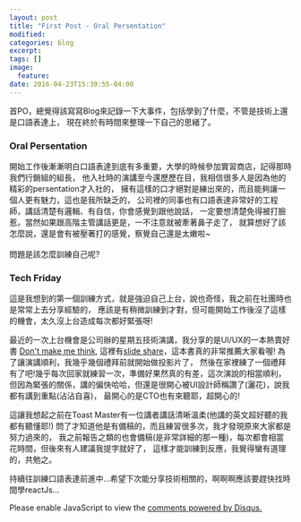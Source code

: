 ```yaml
---
layout: post
title: "First Post - Oral Persentation"
modified:
categories: blog
excerpt:
tags: []
image:
  feature:
date: 2016-04-23T15:39:55-04:00
---
```


首PO，總覺得該寫寫Blog來記錄一下大事件，包括學到了什麼，不管是技術上還是口語表達上，
現在終於有時間來整理一下自己的思緒了。

### Oral Persentation

開始工作後漸漸明白口語表達到底有多重要，大學的時候參加實習商店，記得那時我們行銷組的組長，
他入社時的演講至今還歷歷在目，我相信很多人是因為他的精彩的persentation才入社的，
擁有這樣的口才絕對是練出來的，而且能夠讓一個人更有魅力，這也是我所缺乏的，
公司裡的同事也有口語表達非常好的工程師，講話清楚有邏輯、有自信，你會感覺到跟他說話，
一定要想清楚免得被打臉惹。當然如果跟高階主管講話更是，一不注意就被牽著鼻子走了，
就算想好了該怎麼說，還是會有被壓著打的感覺，察覺自己還是太嫩啦~<br>
<br>
問題是該怎麼訓練自己呢?

### Tech Friday

這是我想到的第一個訓練方式，就是強迫自己上台，說也奇怪，我之前在社團時也是常常上去分享經驗的，
應該是有稍微訓練到才對，但可能開始工作後沒了這樣的機會，太久沒上台造成每次都好緊張呀!

最近的一次上台機會是公司辦的星期五技術演講，我分享的是UI/UX的一本熱賣好書 [Don't make me think],
這裡有[slide share]，這本書真的非常推薦大家看喔! 為了讓演講順利，我幾乎幾個禮拜前就開始做投影片了，
然後在家裡練了一個禮拜有了吧!幾乎每次回家就練習一次，準備好果然真的有差，這次演說的相當順利，
但因為緊張的關係，講的偏快哈哈，但還是很開心被UI設計師稱讚了(灑花)，說我都有講到重點(沾沾自喜)，
最開心的是CTO也有來聽耶，超開心的!

這讓我想起之前在Toast Master有一位講者講話清晰溫柔(他講的英文超好聽的我都有聽懂耶!)
問了才知道他是有備稿的，而且練習很多次，我才發現原來大家都是努力過來的，
我之前報告之類的也會備稿(是非常詳細的那一種)，每次都會相當花時間，但後來有人建議我提字就好了，
這樣才能訓練到反應，我覺得蠻有道理的，共勉之。

持續往訓練口語表達前進中...希望下次能分享技術相關的，啊啊啊應該要趕快找時間學reactJs...

[Don't make me think]: http://www.books.com.tw/products/0010651534
[slide share]: https://drive.google.com/open?id=1n983Pj0agmIf6NcDMSB3FKhSvio9yILMzj7zE3UDcXI

<div id="disqus_thread"></div>
<script>
    /**
     *  RECOMMENDED CONFIGURATION VARIABLES: EDIT AND UNCOMMENT THE SECTION BELOW TO INSERT DYNAMIC VALUES FROM YOUR PLATFORM OR CMS.
     *  LEARN WHY DEFINING THESE VARIABLES IS IMPORTANT: https://disqus.com/admin/universalcode/#configuration-variables
     */
    /*
    var disqus_config = function () {
        this.page.url = PAGE_URL;  // Replace PAGE_URL with your page's canonical URL variable
        this.page.identifier = PAGE_IDENTIFIER; // Replace PAGE_IDENTIFIER with your page's unique identifier variable
    };
    */
    (function() {  // REQUIRED CONFIGURATION VARIABLE: EDIT THE SHORTNAME BELOW
        var d = document, s = d.createElement('script');
        
        s.src = '//elainehuang.disqus.com/embed.js';  // IMPORTANT: Replace EXAMPLE with your forum shortname!
        
        s.setAttribute('data-timestamp', +new Date());
        (d.head || d.body).appendChild(s);
    })();
</script>
<noscript>Please enable JavaScript to view the <a href="https://disqus.com/?ref_noscript" rel="nofollow">comments powered by Disqus.</a></noscript>

<script>
  (function(i,s,o,g,r,a,m){i['GoogleAnalyticsObject']=r;i[r]=i[r]||function(){
  (i[r].q=i[r].q||[]).push(arguments)},i[r].l=1*new Date();a=s.createElement(o),
  m=s.getElementsByTagName(o)[0];a.async=1;a.src=g;m.parentNode.insertBefore(a,m)
  })(window,document,'script','https://www.google-analytics.com/analytics.js','ga');

  ga('create', 'UA-78158205-1', 'auto');
  ga('send', 'pageview');

</script>